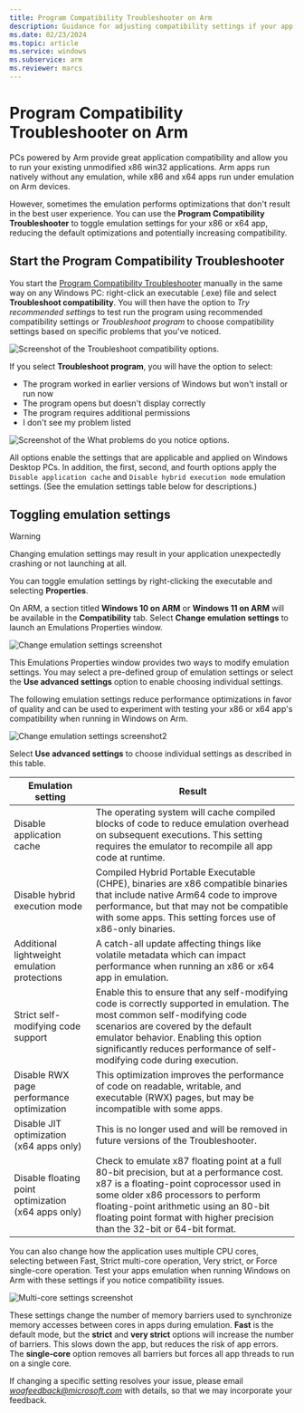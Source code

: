 ```yaml
---
title: Program Compatibility Troubleshooter on Arm
description: Guidance for adjusting compatibility settings if your app isn't working correctly on Arm
ms.date: 02/23/2024
ms.topic: article
ms.service: windows
ms.subservice: arm
ms.reviewer: marcs
---
```


# Program Compatibility Troubleshooter on Arm

PCs powered by Arm provide great application compatibility and allow you to run your existing unmodified x86 win32 applications. Arm apps run natively without any emulation, while x86 and x64 apps run under emulation on Arm devices.

However, sometimes the emulation performs optimizations that don't result in the best user experience. You can use the **Program Compatibility Troubleshooter** to toggle emulation settings for your x86 or x64 app, reducing the default optimizations and potentially increasing compatibility.

## Start the Program Compatibility Troubleshooter

You start the [Program Compatibility Troubleshooter](https://support.microsoft.com/help/15078/windows-make-older-programs-compatible) manually in the same way on any Windows PC: right-click an executable (.exe) file and select **Troubleshoot compatibility**. You will then have the option to *Try recommended settings* to test run the program using recommended compatibility settings or *Troubleshoot program* to choose compatibility settings based on specific problems that you've noticed.

![Screenshot of the Troubleshoot compatibility options.](images/Capture4.png)

If you select **Troubleshoot program**, you will have the option to select:

- The program worked in earlier versions of Windows but won't install or run now
- The program opens but doesn't display correctly
- The program requires additional permissions
- I don't see my problem listed

![Screenshot of the What problems do you notice options.](images/Capture5.png)

All options enable the settings that are applicable and applied on Windows Desktop PCs. In addition, the first, second, and fourth options apply the `Disable application cache` and `Disable hybrid execution mode` emulation settings. (See the emulation settings table below for descriptions.)

## Toggling emulation settings

> [!WARNING]
> Changing emulation settings may result in your application unexpectedly crashing or not launching at all.

You can toggle emulation settings by right-clicking the executable and selecting **Properties**.

On ARM, a section titled **Windows 10 on ARM** or **Windows 11 on ARM** will be available in the **Compatibility** tab. Select **Change emulation settings** to launch an Emulations Properties window.

![Change emulation settings screenshot](images/Capture.png)

This Emulations Properties window provides two ways to modify emulation settings. You may select a pre-defined group of emulation settings or select the **Use advanced settings** option to enable choosing individual settings.

The following emulation settings reduce performance optimizations in favor of quality and can be used to experiment with testing your x86 or x64 app's compatibility when running in Windows on Arm.

![Change emulation settings screenshot2](images/Capture2.png)

Select **Use advanced settings** to choose individual settings as described in this table.

| Emulation setting | Result |
| ----------------- | ----------- |
| Disable application cache | The operating system will cache compiled blocks of code to reduce emulation overhead on subsequent executions. This setting requires the emulator to recompile all app code at runtime. |
| Disable hybrid execution mode | Compiled Hybrid Portable Executable (CHPE), binaries are x86 compatible binaries that include native Arm64 code to improve performance, but that may not be compatible with some apps. This setting forces use of x86-only binaries. |
| Additional lightweight emulation protections | A catch-all update affecting things like volatile metadata which can impact performance when running an x86 or x64 app in emulation. |
| Strict self-modifying code support | Enable this to ensure that any self-modifying code is correctly supported in emulation. The most common self-modifying code scenarios are covered by the default emulator behavior. Enabling this option significantly reduces performance of self-modifying  code during execution. |
| Disable RWX page performance optimization | This optimization improves the performance of code on readable, writable, and executable (RWX) pages, but may be incompatible with some apps. |
| Disable JIT optimization (x64 apps only) | This is no longer used and will be removed in future versions of the Troubleshooter. |
| Disable floating point optimization (x64 apps only) | Check to emulate x87 floating point at a full 80-bit precision, but at  a performance cost. x87 is a floating-point coprocessor used in some older x86 processors to perform floating-point arithmetic using an 80-bit floating point format with higher precision than the 32-bit or 64-bit format. |

You can also change how the application uses multiple CPU cores, selecting between Fast, Strict multi-core operation, Very strict, or Force single-core operation. Test your apps emulation when running Windows on Arm with these settings if you notice compatibility issues.

![Multi-core settings screenshot](images/Capture3.png)

These settings change the number of memory barriers used to synchronize memory accesses between cores in apps during emulation. **Fast** is the default mode, but the **strict** and **very strict** options will increase the number of barriers. This slows down the app, but reduces the risk of app errors. The **single-core** option removes all barriers but forces all app threads to run on a single core.

If changing a specific setting resolves your issue, please email *woafeedback@microsoft.com* with details, so that we may incorporate your feedback.
